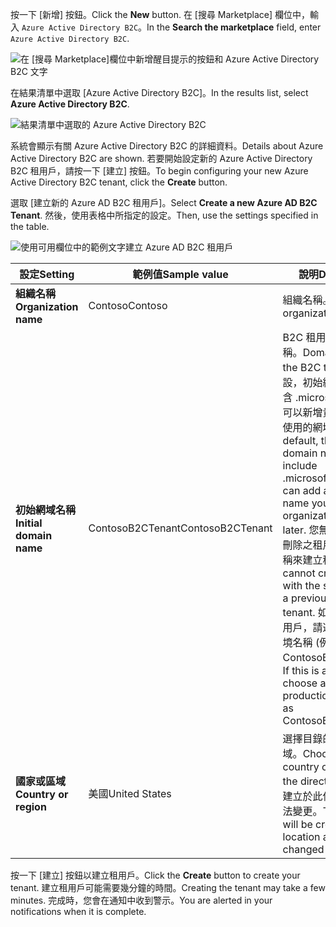 <span data-ttu-id="b1c85-101">按一下 [新增] 按鈕。</span><span class="sxs-lookup"><span data-stu-id="b1c85-101">Click the **New** button.</span></span> <span data-ttu-id="b1c85-102">在 [搜尋 Marketplace] 欄位中，輸入 `Azure Active Directory B2C`。</span><span class="sxs-lookup"><span data-stu-id="b1c85-102">In the **Search the marketplace** field, enter `Azure Active Directory B2C`.</span></span>

![在 [搜尋 Marketplace]欄位中新增醒目提示的按鈕和 Azure Active Directory B2C 文字](./media/active-directory-b2c-create-tenant/find-azure-ad-b2c.png)

<span data-ttu-id="b1c85-104">在結果清單中選取 [Azure Active Directory B2C]。</span><span class="sxs-lookup"><span data-stu-id="b1c85-104">In the results list, select **Azure Active Directory B2C**.</span></span>

![結果清單中選取的 Azure Active Directory B2C](./media/active-directory-b2c-create-tenant/find-azure-ad-b2c-result.png)

<span data-ttu-id="b1c85-106">系統會顯示有關 Azure Active Directory B2C 的詳細資料。</span><span class="sxs-lookup"><span data-stu-id="b1c85-106">Details about Azure Active Directory B2C are shown.</span></span> <span data-ttu-id="b1c85-107">若要開始設定新的 Azure Active Directory B2C 租用戶，請按一下 [建立] 按鈕。</span><span class="sxs-lookup"><span data-stu-id="b1c85-107">To begin configuring your new Azure Active Directory B2C tenant, click the **Create** button.</span></span>

<span data-ttu-id="b1c85-108">選取 [建立新的 Azure AD B2C 租用戶]。</span><span class="sxs-lookup"><span data-stu-id="b1c85-108">Select **Create a new Azure AD B2C Tenant**.</span></span> <span data-ttu-id="b1c85-109">然後，使用表格中所指定的設定。</span><span class="sxs-lookup"><span data-stu-id="b1c85-109">Then, use the settings specified in the table.</span></span>

![使用可用欄位中的範例文字建立 Azure AD B2C 租用戶](./media/active-directory-b2c-create-tenant/create-new-b2c-tenant.png)

| <span data-ttu-id="b1c85-111">設定</span><span class="sxs-lookup"><span data-stu-id="b1c85-111">Setting</span></span>      | <span data-ttu-id="b1c85-112">範例值</span><span class="sxs-lookup"><span data-stu-id="b1c85-112">Sample value</span></span>  | <span data-ttu-id="b1c85-113">說明</span><span class="sxs-lookup"><span data-stu-id="b1c85-113">Description</span></span>                                        |
| ------------ | ------- | -------------------------------------------------- |
| <span data-ttu-id="b1c85-114">**組織名稱**</span><span class="sxs-lookup"><span data-stu-id="b1c85-114">**Organization name**</span></span> | <span data-ttu-id="b1c85-115">Contoso</span><span class="sxs-lookup"><span data-stu-id="b1c85-115">Contoso</span></span> | <span data-ttu-id="b1c85-116">組織名稱。</span><span class="sxs-lookup"><span data-stu-id="b1c85-116">Name of the organization.</span></span> | 
| <span data-ttu-id="b1c85-117">**初始網域名稱**</span><span class="sxs-lookup"><span data-stu-id="b1c85-117">**Initial domain name**</span></span> |  <span data-ttu-id="b1c85-118">ContosoB2CTenant</span><span class="sxs-lookup"><span data-stu-id="b1c85-118">ContosoB2CTenant</span></span> | <span data-ttu-id="b1c85-119">B2C 租用戶的網域名稱。</span><span class="sxs-lookup"><span data-stu-id="b1c85-119">Domain name for the B2C tenant.</span></span> <span data-ttu-id="b1c85-120">根據預設，初始網域名稱會包含 .microsoft.com。您可以新增貴組織稍後要使用的網域名稱。</span><span class="sxs-lookup"><span data-stu-id="b1c85-120">By default, the initial domain name will include .microsoft.com. You can add a domain name your organization uses later.</span></span> <span data-ttu-id="b1c85-121">您無法使用與先前刪除之租用戶相同的名稱來建立租用戶。</span><span class="sxs-lookup"><span data-stu-id="b1c85-121">You cannot create a tenant with the same name as a previously deleted tenant.</span></span> <span data-ttu-id="b1c85-122">如果這是測試租用戶，請選擇 非生產環境名稱 (例如 ContosoB2CTesting)。</span><span class="sxs-lookup"><span data-stu-id="b1c85-122">If this is a test tenant, choose a non-production name such as ContosoB2CTesting.</span></span> |
| <span data-ttu-id="b1c85-123">**國家或區域**</span><span class="sxs-lookup"><span data-stu-id="b1c85-123">**Country or region**</span></span> | <span data-ttu-id="b1c85-124">美國</span><span class="sxs-lookup"><span data-stu-id="b1c85-124">United States</span></span> | <span data-ttu-id="b1c85-125">選擇目錄的國家或區域。</span><span class="sxs-lookup"><span data-stu-id="b1c85-125">Choose the country or region for the directory.</span></span> <span data-ttu-id="b1c85-126">此目錄會建立於此位置，稍後無法變更。</span><span class="sxs-lookup"><span data-stu-id="b1c85-126">The directory will be created in this location and cannot be changed later.</span></span>  |

<span data-ttu-id="b1c85-127">按一下 [建立]  按鈕以建立租用戶。</span><span class="sxs-lookup"><span data-stu-id="b1c85-127">Click the **Create** button to create your tenant.</span></span> <span data-ttu-id="b1c85-128">建立租用戶可能需要幾分鐘的時間。</span><span class="sxs-lookup"><span data-stu-id="b1c85-128">Creating the tenant may take a few minutes.</span></span> <span data-ttu-id="b1c85-129">完成時，您會在通知中收到警示。</span><span class="sxs-lookup"><span data-stu-id="b1c85-129">You are alerted in your notifications when it is complete.</span></span>